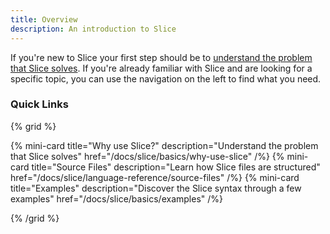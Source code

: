 ```yaml
---
title: Overview
description: An introduction to Slice
---
```


If you're new to Slice your first step should be to [understand the problem that Slice solves](/docs/slice/basics/why-use-slice). If you're already familiar with Slice and are looking for a specific topic, you can use the navigation on the left to find what you need.

### Quick Links

{% grid %}

{% mini-card title="Why use Slice?" description="Understand the problem that Slice solves" href="/docs/slice/basics/why-use-slice" /%}
{% mini-card title="Source Files" description="Learn how Slice files are structured" href="/docs/slice/language-reference/source-files" /%}
{% mini-card title="Examples" description="Discover the Slice syntax through a few examples" href="/docs/slice/basics/examples" /%}

{% /grid %}
